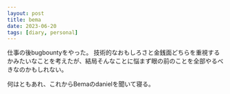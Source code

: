 ```yaml
---
layout: post
title: bema
date: 2023-06-20
tags: [diary, personal]
---
```

仕事の後bugbountyをやった。
技術的なおもしろさと金銭面どちらを重視するかみたいなことを考えたが、結局そんなことに悩まず眼の前のことを全部やるべきなのかもしれない。

何はともあれ、これからBemaのdanielを聞いて寝る。